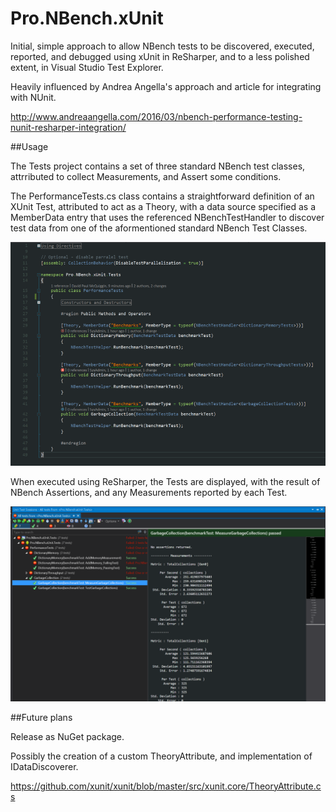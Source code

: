 # Pro.NBench.xUnit

Initial, simple approach to allow NBench tests to be discovered, executed, reported, and debugged using xUnit in ReSharper, and to a less polished extent, in Visual Studio Test Explorer.

Heavily influenced by Andrea Angella's approach and article for integrating with NUnit.

http://www.andreaangella.com/2016/03/nbench-performance-testing-nunit-resharper-integration/

##Usage

The Tests project contains a set of three standard NBench test classes, attrributed to collect Measurements, and Assert some conditions.

The PerformanceTests.cs class contains a straightforward definition of an XUnit Test, attributed to act as a Theory, with a data source specified as a MemberData entry that uses the referenced NBenchTestHandler to discover test data from one of the aformentioned standard NBench Test Classes.

![PerformanceTests](PerformanceTests.PNG)

When executed using ReSharper, the Tests are displayed, with the result of NBench Assertions, and any Measurements reported by each Test.

![ResharperResults](ResharperResults.PNG)

##Future plans

Release as NuGet package.

Possibly the creation of a custom TheoryAttribute, and implementation of IDataDiscoverer.

https://github.com/xunit/xunit/blob/master/src/xunit.core/TheoryAttribute.cs

